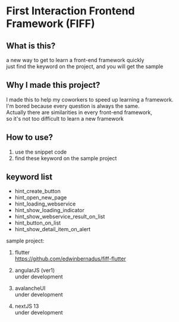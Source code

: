 # First Interaction Frontend Framework (FIFF)

## What is this?
a new way to get to learn a front-end framework quickly\
just find the keyword on the project, and you will get the sample

## Why I made this project?
I made this to help my coworkers to speed up learning a framework. \
I'm bored because every question is always the same. \
Actually there are similarities in every front-end framework, \
so it's not too difficult to learn a new framework

## How to use?
1. use the snippet code
2. find these keyword on the sample project

## keyword list
- hint_create_button
- hint_open_new_page
- hint_loading_webservice
- hint_show_loading_indicator
- hint_show_webservice_result_on_list
- hint_button_on_list
- hint_show_detail_item_on_alert

sample project:
1. flutter \
https://github.com/edwinbernadus/fiff-flutter

2. angularJS (ver1) \
under development

3. avalancheUI \
under development

4. nextJS 13 \
under development


